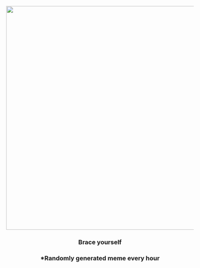 <p align="center">
        <img src="https://i.redd.it/l7hyc8vi2y291.jpg" width="600" height="600">
        </p>
        <h3 align="center">Brace yourself</h3>
        <h3 align="center">*Randomly generated meme every hour</h3>
    